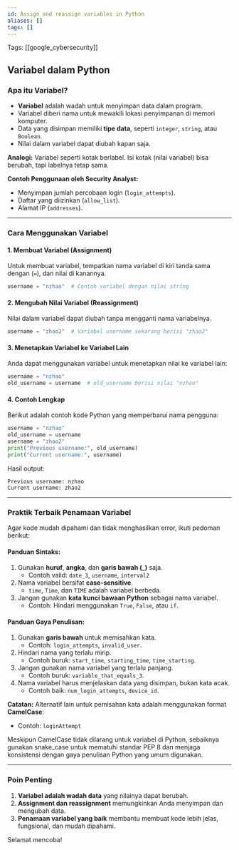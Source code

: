 ```yaml
---
id: Assign and reassign variables in Python
aliases: []
tags: []
---
```


Tags: [[google_cybersecurity]]

## Variabel dalam Python

### Apa itu Variabel?

- **Variabel** adalah wadah untuk menyimpan data dalam program.
- Variabel diberi nama untuk mewakili lokasi penyimpanan di memori komputer.
- Data yang disimpan memiliki **tipe data**, seperti `integer`, `string`, atau `Boolean`.
- Nilai dalam variabel dapat diubah kapan saja.

**Analogi:** Variabel seperti kotak berlabel. Isi kotak (nilai variabel) bisa berubah, tapi labelnya tetap sama.

**Contoh Penggunaan oleh Security Analyst:**

- Menyimpan jumlah percobaan login (`login_attempts`).
- Daftar yang diizinkan (`allow_list`).
- Alamat IP (`addresses`).

---

### Cara Menggunakan Variabel

#### 1. **Membuat Variabel (Assignment)**

Untuk membuat variabel, tempatkan nama variabel di kiri tanda sama dengan (`=`), dan nilai di kanannya.

```python
username = "nzhao"  # Contoh variabel dengan nilai string
```

#### 2. **Mengubah Nilai Variabel (Reassignment)**

Nilai dalam variabel dapat diubah tanpa mengganti nama variabelnya.

```python
username = "zhao2"  # Variabel username sekarang berisi "zhao2"
```

#### 3. **Menetapkan Variabel ke Variabel Lain**

Anda dapat menggunakan variabel untuk menetapkan nilai ke variabel lain:

```python
username = "nzhao"
old_username = username  # old_username berisi nilai "nzhao"
```

#### 4. **Contoh Lengkap**

Berikut adalah contoh kode Python yang memperbarui nama pengguna:

```python
username = "nzhao"
old_username = username
username = "zhao2"
print("Previous username:", old_username)
print("Current username:", username)
```

Hasil output:

```
Previous username: nzhao
Current username: zhao2
```

---

### Praktik Terbaik Penamaan Variabel

Agar kode mudah dipahami dan tidak menghasilkan error, ikuti pedoman berikut:

#### **Panduan Sintaks:**

1. Gunakan **huruf**, **angka**, dan **garis bawah (\_)** saja.
   - Contoh valid: `date_3`, `username`, `interval2`
2. Nama variabel bersifat **case-sensitive**.
   - `time`, `Time`, dan `TIME` adalah variabel berbeda.
3. Jangan gunakan **kata kunci bawaan Python** sebagai nama variabel.
   - Contoh: Hindari menggunakan `True`, `False`, atau `if`.

#### **Panduan Gaya Penulisan:**

1. Gunakan **garis bawah** untuk memisahkan kata.
   - Contoh: `login_attempts`, `invalid_user`.
2. Hindari nama yang terlalu mirip.
   - Contoh buruk: `start_time`, `starting_time`, `time_starting`.
3. Jangan gunakan nama variabel yang terlalu panjang.
   - Contoh buruk: `variable_that_equals_3`.
4. Nama variabel harus menjelaskan data yang disimpan, bukan kata acak.
   - Contoh baik: `num_login_attempts`, `device_id`.

**Catatan:**
Alternatif lain untuk pemisahan kata adalah menggunakan format **CamelCase**:

- Contoh: `loginAttempt`

Meskipun CamelCase tidak dilarang untuk variabel di Python, sebaiknya gunakan snake_case untuk mematuhi standar PEP 8 dan menjaga konsistensi dengan gaya penulisan Python yang umum digunakan.

---

### Poin Penting

1. **Variabel adalah wadah data** yang nilainya dapat berubah.
2. **Assignment dan reassignment** memungkinkan Anda menyimpan dan mengubah data.
3. **Penamaan variabel yang baik** membantu membuat kode lebih jelas, fungsional, dan mudah dipahami.

Selamat mencoba!
